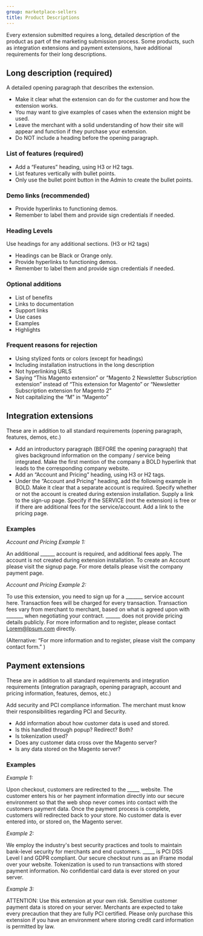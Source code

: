 ```yaml
---
group: marketplace-sellers
title: Product Descriptions
---
```


Every extension submitted requires a long, detailed description of the product as part of the marketing submission process. Some products, such as integration extensions and payment extensions, have additional requirements for their long descriptions.

## Long description (required)

A detailed opening paragraph that describes the extension.

-  Make it clear what the extension can do for the customer and how the extension works.
-  You may want to give examples of cases when the extension might be used.
-  Leave the merchant with a solid understanding of how their site will appear and function if they purchase your extension.
-  Do NOT include a heading before the opening paragraph.

### List of features (required)

-  Add a “Features” heading, using H3 or H2 tags.
-  List features vertically with bullet points.
-  Only use the bullet point button in the Admin to create the bullet points.

### Demo links (recommended)

-  Provide hyperlinks to functioning demos.
-  Remember to label them and provide sign credentials if needed.

### Heading Levels

Use headings for any additional sections. (H3 or H2 tags)

-  Headings can be Black or Orange only.
-  Provide hyperlinks to functioning demos.
-  Remember to label them and provide sign credentials if needed.

### Optional additions

-  List of benefits
-  Links to documentation
-  Support links
-  Use cases
-  Examples
-  Highlights

### Frequent reasons for rejection

-  Using stylized fonts or colors (except for headings)
-  Including installation instructions in the long description
-  Not hyperlinking URLS
-  Saying “This Magento extension” or “Magento 2 Newsletter Subscription extension” instead of “This extension for Magento” or “Newsletter Subscription extension for Magento 2”
-  Not capitalizing the “M” in “Magento”

## Integration extensions

These are in addition to all standard requirements (opening paragraph, features, demos, etc.)

-  Add an introductory paragraph (BEFORE the opening paragraph) that gives background information on the company / service being integrated. Make the first mention of the company a BOLD hyperlink that leads to the corresponding company website.
-  Add an “Account and Pricing” heading, using H3 or H2 tags.
-  Under the “Account and Pricing” heading, add the following example in BOLD. Make it clear that a separate account is required. Specify whether or not the account is created during extension installation. Supply a link to the sign-up page. Specify if the SERVICE (not the extension) is free or if there are additional fees for the service/account. Add a link to the pricing page.

### Examples

_Account and Pricing Example 1:_

  An additional \_\_\_\_\_\_ account is required, and additional fees apply. The account is not created during extension installation. To create an Account please visit the signup page. For more details please visit the company payment page.

_Account and Pricing Example 2:_

  To use this extension, you need to sign up for a \_\_\_\_\_\_\_ service account here. Transaction fees will be charged for every transaction. Transaction fees vary from merchant to merchant, based on what is agreed upon with \_\_\_\_\_\_\_ when negotiating your contract. \_\_\_\_\_\_ does not provide pricing details publicly. For more information and to register, please contact Lorem@Ipsum.com directly.

  (Alternative: “For more information and to register, please visit the company contact form.” )

## Payment extensions

These are in addition to all standard requirements and integration requirements (integration paragraph, opening paragraph, account and pricing information, features, demos, etc.)

Add security and PCI compliance information. The merchant must know their responsibilities regarding PCI and Security.

-  Add information about how customer data is used and stored.
-  Is this handled through popup? Redirect? Both?
-  Is tokenization used?
-  Does any customer data cross over the Magento server?
-  Is any data stored on the Magento server?

### Examples

_Example 1:_

Upon checkout, customers are redirected to the \_\_\_\_\_ website. The customer enters his or her payment information directly into our secure environment so that the web shop never comes into contact with the customers payment data. Once the payment process is complete, customers will redirected back to your store. No customer data is ever entered into, or stored on, the Magento server.

_Example 2:_

We employ the industry\'s best security practices and tools to maintain bank-level security for merchants and end customers. \_\_\_\_\_ is PCI DSS Level I and GDPR compliant. Our secure checkout runs as an iFrame modal over your website. Tokenization is used to run transactions with stored payment information. No confidential card data is ever stored on your server.

_Example 3:_

ATTENTION: Use this extension at your own risk. Sensitive customer payment data is stored on your server. Merchants are expected to take every precaution that they are fully PCI certified. Please only purchase this extension if you have an environment where storing credit card information is permitted by law.
  